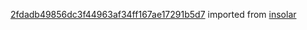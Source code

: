 [2fdadb49856dc3f44963af34ff167ae17291b5d7](https://github.com/insolar/insolar/commit/2fdadb49856dc3f44963af34ff167ae17291b5d7) imported from [insolar](https://github.com/insolar/insolar)
